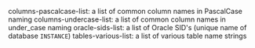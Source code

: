 columns-pascalcase-list: a list of common column names in PascalCase naming
columns-undercase-list: a list of common column names in under_case naming
oracle-sids-list: a list of Oracle SID's (unique name of database `INSTANCE`)
tables-various-list: a list of various table name strings
